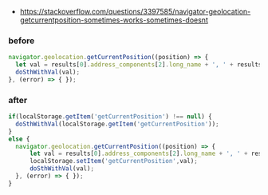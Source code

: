 - https://stackoverflow.com/questions/3397585/navigator-geolocation-getcurrentposition-sometimes-works-sometimes-doesnt

### before
```js
navigator.geolocation.getCurrentPosition((position) => {
  let val = results[0].address_components[2].long_name + ', ' + results[0].address_components[3].long_name;
  doSthWithVal(val);      
}, (error) => { });
```

### after
```js
if(localStorage.getItem('getCurrentPosition') !== null) {
  doSthWithVal(localStorage.getItem('getCurrentPosition'));
}
else {
  navigator.geolocation.getCurrentPosition((position) => {
      let val = results[0].address_components[2].long_name + ', ' + results[0].address_components[3].long_name;
      localStorage.setItem('getCurrentPosition',val);
      doSthWithVal(val);      
  }, (error) => { });
}
```